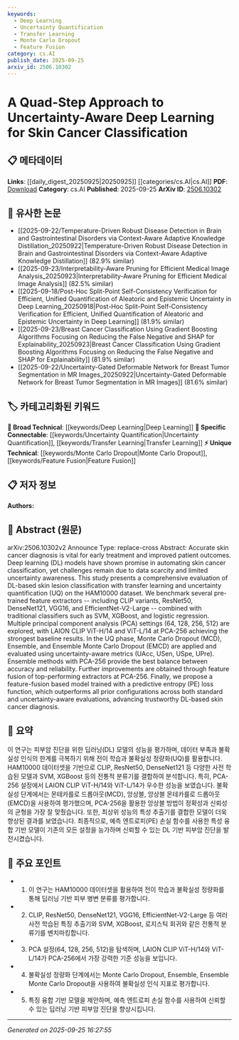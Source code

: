 ```yaml
---
keywords:
  - Deep Learning
  - Uncertainty Quantification
  - Transfer Learning
  - Monte Carlo Dropout
  - Feature Fusion
category: cs.AI
publish_date: 2025-09-25
arxiv_id: 2506.10302
---
```


<!-- KEYWORD_LINKING_METADATA:
{
  "processed_timestamp": "2025-09-25T16:27:55.496873",
  "vocabulary_version": "1.0",
  "selected_keywords": [
    "Deep Learning",
    "Uncertainty Quantification",
    "Transfer Learning",
    "Monte Carlo Dropout",
    "Feature Fusion"
  ],
  "rejected_keywords": [],
  "similarity_scores": {
    "Deep Learning": 0.85,
    "Uncertainty Quantification": 0.8,
    "Transfer Learning": 0.78,
    "Monte Carlo Dropout": 0.77,
    "Feature Fusion": 0.75
  },
  "extraction_method": "AI_prompt_based",
  "budget_applied": true,
  "candidates_json": {
    "candidates": [
      {
        "surface": "Deep Learning",
        "canonical": "Deep Learning",
        "aliases": [
          "DL"
        ],
        "category": "broad_technical",
        "rationale": "Deep Learning is a foundational technology in the study and connects to various related concepts in machine learning.",
        "novelty_score": 0.3,
        "connectivity_score": 0.9,
        "specificity_score": 0.7,
        "link_intent_score": 0.85
      },
      {
        "surface": "Uncertainty Quantification",
        "canonical": "Uncertainty Quantification",
        "aliases": [
          "UQ"
        ],
        "category": "specific_connectable",
        "rationale": "Uncertainty Quantification is crucial for enhancing the reliability of AI models, particularly in medical applications.",
        "novelty_score": 0.75,
        "connectivity_score": 0.78,
        "specificity_score": 0.85,
        "link_intent_score": 0.8
      },
      {
        "surface": "Transfer Learning",
        "canonical": "Transfer Learning",
        "aliases": [],
        "category": "specific_connectable",
        "rationale": "Transfer Learning is a key technique for improving model performance with limited data, relevant to the paper's focus.",
        "novelty_score": 0.6,
        "connectivity_score": 0.82,
        "specificity_score": 0.8,
        "link_intent_score": 0.78
      },
      {
        "surface": "Monte Carlo Dropout",
        "canonical": "Monte Carlo Dropout",
        "aliases": [
          "MCD"
        ],
        "category": "unique_technical",
        "rationale": "Monte Carlo Dropout is a specific method for uncertainty estimation, enhancing model robustness.",
        "novelty_score": 0.65,
        "connectivity_score": 0.7,
        "specificity_score": 0.88,
        "link_intent_score": 0.77
      },
      {
        "surface": "Feature Fusion",
        "canonical": "Feature Fusion",
        "aliases": [],
        "category": "unique_technical",
        "rationale": "Feature Fusion is a novel approach in the paper that improves model accuracy and reliability.",
        "novelty_score": 0.7,
        "connectivity_score": 0.68,
        "specificity_score": 0.82,
        "link_intent_score": 0.75
      }
    ],
    "ban_list_suggestions": [
      "skin cancer classification",
      "PCA settings",
      "baseline results"
    ]
  },
  "decisions": [
    {
      "candidate_surface": "Deep Learning",
      "resolved_canonical": "Deep Learning",
      "decision": "linked",
      "scores": {
        "novelty": 0.3,
        "connectivity": 0.9,
        "specificity": 0.7,
        "link_intent": 0.85
      }
    },
    {
      "candidate_surface": "Uncertainty Quantification",
      "resolved_canonical": "Uncertainty Quantification",
      "decision": "linked",
      "scores": {
        "novelty": 0.75,
        "connectivity": 0.78,
        "specificity": 0.85,
        "link_intent": 0.8
      }
    },
    {
      "candidate_surface": "Transfer Learning",
      "resolved_canonical": "Transfer Learning",
      "decision": "linked",
      "scores": {
        "novelty": 0.6,
        "connectivity": 0.82,
        "specificity": 0.8,
        "link_intent": 0.78
      }
    },
    {
      "candidate_surface": "Monte Carlo Dropout",
      "resolved_canonical": "Monte Carlo Dropout",
      "decision": "linked",
      "scores": {
        "novelty": 0.65,
        "connectivity": 0.7,
        "specificity": 0.88,
        "link_intent": 0.77
      }
    },
    {
      "candidate_surface": "Feature Fusion",
      "resolved_canonical": "Feature Fusion",
      "decision": "linked",
      "scores": {
        "novelty": 0.7,
        "connectivity": 0.68,
        "specificity": 0.82,
        "link_intent": 0.75
      }
    }
  ]
}
-->

# A Quad-Step Approach to Uncertainty-Aware Deep Learning for Skin Cancer Classification

## 📋 메타데이터

**Links**: [[daily_digest_20250925|20250925]] [[categories/cs.AI|cs.AI]]
**PDF**: [Download](https://arxiv.org/pdf/2506.10302.pdf)
**Category**: cs.AI
**Published**: 2025-09-25
**ArXiv ID**: [2506.10302](https://arxiv.org/abs/2506.10302)

## 🔗 유사한 논문
- [[2025-09-22/Temperature-Driven Robust Disease Detection in Brain and Gastrointestinal Disorders via Context-Aware Adaptive Knowledge Distillation_20250922|Temperature-Driven Robust Disease Detection in Brain and Gastrointestinal Disorders via Context-Aware Adaptive Knowledge Distillation]] (82.9% similar)
- [[2025-09-23/Interpretability-Aware Pruning for Efficient Medical Image Analysis_20250923|Interpretability-Aware Pruning for Efficient Medical Image Analysis]] (82.5% similar)
- [[2025-09-18/Post-Hoc Split-Point Self-Consistency Verification for Efficient, Unified Quantification of Aleatoric and Epistemic Uncertainty in Deep Learning_20250918|Post-Hoc Split-Point Self-Consistency Verification for Efficient, Unified Quantification of Aleatoric and Epistemic Uncertainty in Deep Learning]] (81.9% similar)
- [[2025-09-23/Breast Cancer Classification Using Gradient Boosting Algorithms Focusing on Reducing the False Negative and SHAP for Explainability_20250923|Breast Cancer Classification Using Gradient Boosting Algorithms Focusing on Reducing the False Negative and SHAP for Explainability]] (81.9% similar)
- [[2025-09-22/Uncertainty-Gated Deformable Network for Breast Tumor Segmentation in MR Images_20250922|Uncertainty-Gated Deformable Network for Breast Tumor Segmentation in MR Images]] (81.6% similar)

## 🏷️ 카테고리화된 키워드
**🧠 Broad Technical**: [[keywords/Deep Learning|Deep Learning]]
**🔗 Specific Connectable**: [[keywords/Uncertainty Quantification|Uncertainty Quantification]], [[keywords/Transfer Learning|Transfer Learning]]
**⚡ Unique Technical**: [[keywords/Monte Carlo Dropout|Monte Carlo Dropout]], [[keywords/Feature Fusion|Feature Fusion]]

## 📋 저자 정보

**Authors:** 

## 📄 Abstract (원문)

arXiv:2506.10302v2 Announce Type: replace-cross 
Abstract: Accurate skin cancer diagnosis is vital for early treatment and improved patient outcomes. Deep learning (DL) models have shown promise in automating skin cancer classification, yet challenges remain due to data scarcity and limited uncertainty awareness. This study presents a comprehensive evaluation of DL-based skin lesion classification with transfer learning and uncertainty quantification (UQ) on the HAM10000 dataset. We benchmark several pre-trained feature extractors -- including CLIP variants, ResNet50, DenseNet121, VGG16, and EfficientNet-V2-Large -- combined with traditional classifiers such as SVM, XGBoost, and logistic regression. Multiple principal component analysis (PCA) settings (64, 128, 256, 512) are explored, with LAION CLIP ViT-H/14 and ViT-L/14 at PCA-256 achieving the strongest baseline results. In the UQ phase, Monte Carlo Dropout (MCD), Ensemble, and Ensemble Monte Carlo Dropout (EMCD) are applied and evaluated using uncertainty-aware metrics (UAcc, USen, USpe, UPre). Ensemble methods with PCA-256 provide the best balance between accuracy and reliability. Further improvements are obtained through feature fusion of top-performing extractors at PCA-256. Finally, we propose a feature-fusion based model trained with a predictive entropy (PE) loss function, which outperforms all prior configurations across both standard and uncertainty-aware evaluations, advancing trustworthy DL-based skin cancer diagnosis.

## 📝 요약

이 연구는 피부암 진단을 위한 딥러닝(DL) 모델의 성능을 평가하며, 데이터 부족과 불확실성 인식의 한계를 극복하기 위해 전이 학습과 불확실성 정량화(UQ)를 활용합니다. HAM10000 데이터셋을 기반으로 CLIP, ResNet50, DenseNet121 등 다양한 사전 학습된 모델과 SVM, XGBoost 등의 전통적 분류기를 결합하여 분석합니다. 특히, PCA-256 설정에서 LAION CLIP ViT-H/14와 ViT-L/14가 우수한 성능을 보였습니다. 불확실성 단계에서는 몬테카를로 드롭아웃(MCD), 앙상블, 앙상블 몬테카를로 드롭아웃(EMCD)을 사용하여 평가했으며, PCA-256을 활용한 앙상블 방법이 정확성과 신뢰성의 균형을 가장 잘 맞췄습니다. 또한, 최상위 성능의 특성 추출기를 결합한 모델이 더욱 향상된 결과를 보였습니다. 최종적으로, 예측 엔트로피(PE) 손실 함수를 사용한 특성 융합 기반 모델이 기존의 모든 설정을 능가하며 신뢰할 수 있는 DL 기반 피부암 진단을 발전시켰습니다.

## 🎯 주요 포인트

- 1. 이 연구는 HAM10000 데이터셋을 활용하여 전이 학습과 불확실성 정량화를 통해 딥러닝 기반 피부 병변 분류를 평가합니다.
- 2. CLIP, ResNet50, DenseNet121, VGG16, EfficientNet-V2-Large 등 여러 사전 학습된 특징 추출기와 SVM, XGBoost, 로지스틱 회귀와 같은 전통적 분류기를 벤치마킹합니다.
- 3. PCA 설정(64, 128, 256, 512)을 탐색하며, LAION CLIP ViT-H/14와 ViT-L/14가 PCA-256에서 가장 강력한 기준 성능을 보입니다.
- 4. 불확실성 정량화 단계에서는 Monte Carlo Dropout, Ensemble, Ensemble Monte Carlo Dropout을 사용하여 불확실성 인식 지표로 평가합니다.
- 5. 특징 융합 기반 모델을 제안하며, 예측 엔트로피 손실 함수를 사용하여 신뢰할 수 있는 딥러닝 기반 피부암 진단을 향상시킵니다.


---

*Generated on 2025-09-25 16:27:55*